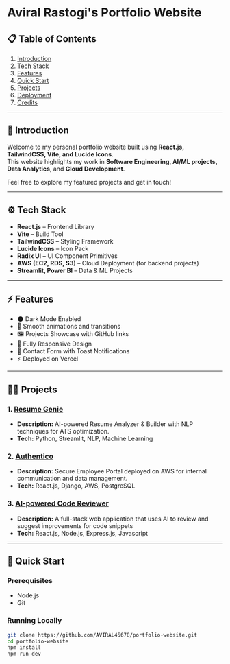 # Aviral Rastogi's  Portfolio Website



## 📋 Table of Contents

1. [Introduction](#-introduction)
2. [Tech Stack](#-tech-stack)
3. [Features](#-features)
4. [Quick Start](#-quick-start)
5. [Projects](#-projects)
6. [Deployment](#-deployment)
7. [Credits](#-credits)

---

## 🚀 Introduction

Welcome to my personal portfolio website built using **React.js, TailwindCSS, Vite, and Lucide Icons**.  
This website highlights my work in **Software Engineering, AI/ML projects, Data Analytics**, and **Cloud Development**.

Feel free to explore my featured projects and get in touch!

---

## ⚙️ Tech Stack

* **React.js** – Frontend Library
* **Vite** – Build Tool
* **TailwindCSS** – Styling Framework
* **Lucide Icons** – Icon Pack
* **Radix UI** – UI Component Primitives
* **AWS (EC2, RDS, S3)** – Cloud Deployment (for backend projects)
* **Streamlit, Power BI** – Data & ML Projects

---

## ⚡️ Features

* 🌑 Dark Mode Enabled
* 💫 Smooth animations and transitions
* 🖼️ Projects Showcase with GitHub links
* 📱 Fully Responsive Design
* 📩 Contact Form with Toast Notifications
* ⚡ Deployed on Vercel

---

## 👨‍💻 Projects

### 1. [Resume Genie](https://github.com/AVIRAL45678/ResumeGenie)
- **Description:** AI-powered Resume Analyzer & Builder with NLP techniques for ATS optimization.
- **Tech:** Python, Streamlit, NLP, Machine Learning

### 2. [Authentico](https://github.com/AVIRAL45678/Authentico)
- **Description:** Secure Employee Portal deployed on AWS for internal communication and data management.
- **Tech:** React.js, Django, AWS, PostgreSQL


### 3. [AI-powered Code Reviewer](https://github.com/AVIRAL45678/code-reviewer)
- **Description:** A full-stack web application that uses AI to review and suggest improvements for code snippets
- **Tech:** React.js, Node.js, Express.js, Javascript


---

## 🏁 Quick Start

### Prerequisites

- Node.js
- Git

### Running Locally

```bash
git clone https://github.com/AVIRAL45678/portfolio-website.git
cd portfolio-website
npm install
npm run dev

